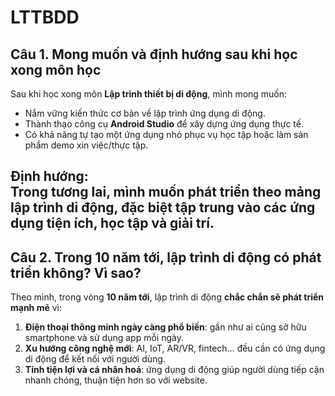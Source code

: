 # LTTBDD

## Câu 1. Mong muốn và định hướng sau khi học xong môn học
Sau khi học xong môn **Lập trình thiết bị di động**, mình mong muốn:
- Nắm vững kiến thức cơ bản về lập trình ứng dụng di động.
- Thành thạo công cụ **Android Studio** để xây dựng ứng dụng thực tế.
- Có khả năng tự tạo một ứng dụng nhỏ phục vụ học tập hoặc làm sản phẩm demo xin việc/thực tập.

**Định hướng:**  
Trong tương lai, mình muốn phát triển theo mảng lập trình di động, đặc biệt tập trung vào các ứng dụng tiện ích, học tập và giải trí.
---

##  Câu 2. Trong 10 năm tới, lập trình di động có phát triển không? Vì sao?
Theo mình, trong vòng **10 năm tới**, lập trình di động **chắc chắn sẽ phát triển mạnh mẽ** vì:

1. **Điện thoại thông minh ngày càng phổ biến**: gần như ai cũng sở hữu smartphone và sử dụng app mỗi ngày.
2. **Xu hướng công nghệ mới**: AI, IoT, AR/VR, fintech… đều cần có ứng dụng di động để kết nối với người dùng.
3. **Tính tiện lợi và cá nhân hoá**: ứng dụng di động giúp người dùng tiếp cận nhanh chóng, thuận tiện hơn so với website.

